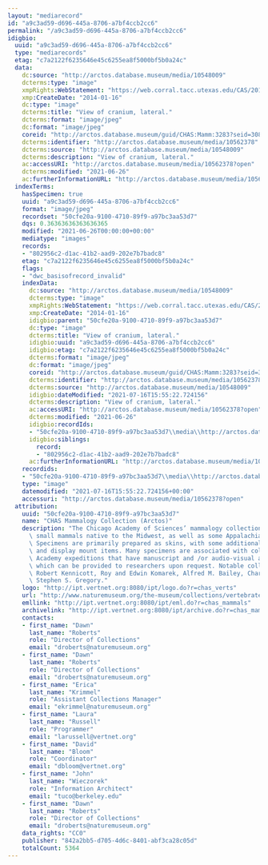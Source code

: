 ```yaml
---
layout: "mediarecord"
id: "a9c3ad59-d696-445a-8706-a7bf4ccb2cc6"
permalink: "/a9c3ad59-d696-445a-8706-a7bf4ccb2cc6"
idigbio:
  uuid: "a9c3ad59-d696-445a-8706-a7bf4ccb2cc6"
  type: "mediarecords"
  etag: "c7a2122f6235646e45c6255ea8f5000bf5b0a24c"
  data:
    dc:source: "http://arctos.database.museum/media/10548009"
    dcterms:type: "image"
    xmpRights:WebStatement: "https://web.corral.tacc.utexas.edu/CAS/20161217-02/jpg/chas_mamm_3283.8.jpg"
    xmp:CreateDate: "2014-01-16"
    dc:type: "image"
    dcterms:title: "View of cranium, lateral."
    dcterms:format: "image/jpeg"
    dc:format: "image/jpeg"
    coreid: "http://arctos.database.museum/guid/CHAS:Mamm:3283?seid=3088367"
    dcterms:identifier: "http://arctos.database.museum/media/10562378"
    dcterms:source: "http://arctos.database.museum/media/10548009"
    dcterms:description: "View of cranium, lateral."
    ac:accessURI: "http://arctos.database.museum/media/10562378?open"
    dcterms:modified: "2021-06-26"
    ac:furtherInformationURL: "http://arctos.database.museum/media/10562378"
  indexTerms:
    hasSpecimen: true
    uuid: "a9c3ad59-d696-445a-8706-a7bf4ccb2cc6"
    format: "image/jpeg"
    recordset: "50cfe20a-9100-4710-89f9-a97bc3aa53d7"
    dqs: 0.36363636363636365
    modified: "2021-06-26T00:00:00+00:00"
    mediatype: "images"
    records:
    - "802956c2-d1ac-41b2-aad9-202e7b7badc8"
    etag: "c7a2122f6235646e45c6255ea8f5000bf5b0a24c"
    flags:
    - "dwc_basisofrecord_invalid"
    indexData:
      dc:source: "http://arctos.database.museum/media/10548009"
      dcterms:type: "image"
      xmpRights:WebStatement: "https://web.corral.tacc.utexas.edu/CAS/20161217-02/jpg/chas_mamm_3283.8.jpg"
      xmp:CreateDate: "2014-01-16"
      idigbio:parent: "50cfe20a-9100-4710-89f9-a97bc3aa53d7"
      dc:type: "image"
      dcterms:title: "View of cranium, lateral."
      idigbio:uuid: "a9c3ad59-d696-445a-8706-a7bf4ccb2cc6"
      idigbio:etag: "c7a2122f6235646e45c6255ea8f5000bf5b0a24c"
      dcterms:format: "image/jpeg"
      dc:format: "image/jpeg"
      coreid: "http://arctos.database.museum/guid/CHAS:Mamm:3283?seid=3088367"
      dcterms:identifier: "http://arctos.database.museum/media/10562378"
      dcterms:source: "http://arctos.database.museum/media/10548009"
      idigbio:dateModified: "2021-07-16T15:55:22.724156"
      dcterms:description: "View of cranium, lateral."
      ac:accessURI: "http://arctos.database.museum/media/10562378?open"
      dcterms:modified: "2021-06-26"
      idigbio:recordIds:
      - "50cfe20a-9100-4710-89f9-a97bc3aa53d7\\media\\http://arctos.database.museum/media/10562378"
      idigbio:siblings:
        record:
        - "802956c2-d1ac-41b2-aad9-202e7b7badc8"
      ac:furtherInformationURL: "http://arctos.database.museum/media/10562378"
    recordids:
    - "50cfe20a-9100-4710-89f9-a97bc3aa53d7\\media\\http://arctos.database.museum/media/10562378"
    type: "image"
    datemodified: "2021-07-16T15:55:22.724156+00:00"
    accessuri: "http://arctos.database.museum/media/10562378?open"
  attribution:
    uuid: "50cfe20a-9100-4710-89f9-a97bc3aa53d7"
    name: "CHAS Mammalogy Collection (Arctos)"
    description: "The Chicago Academy of Sciences’ mammalogy collection contains mostly\
      \ small mammals native to the Midwest, as well as some Appalachian species.\
      \ Specimens are primarily prepared as skins, with some additional osteological\
      \ and display mount items. Many specimens are associated with collectors or\
      \ Academy expeditions that have manuscript and /or audio-visual archival material,\
      \ which can be provided to researchers upon request. Notable collectors include\
      \ Robert Kennicott, Roy and Edwin Komarek, Alfred M. Bailey, Charles D. Brower,\
      \ Stephen S. Gregory."
    logo: "http://ipt.vertnet.org:8080/ipt/logo.do?r=chas_verts"
    url: "http://www.naturemuseum.org/the-museum/collections/vertebrates"
    emllink: "http://ipt.vertnet.org:8080/ipt/eml.do?r=chas_mammals"
    archivelink: "http://ipt.vertnet.org:8080/ipt/archive.do?r=chas_mammals"
    contacts:
    - first_name: "Dawn"
      last_name: "Roberts"
      role: "Director of Collections"
      email: "droberts@naturemuseum.org"
    - first_name: "Dawn"
      last_name: "Roberts"
      role: "Director of Collections"
      email: "droberts@naturemuseum.org"
    - first_name: "Erica"
      last_name: "Krimmel"
      role: "Assistant Collections Manager"
      email: "ekrimmel@naturemuseum.org"
    - first_name: "Laura"
      last_name: "Russell"
      role: "Programmer"
      email: "larussell@vertnet.org"
    - first_name: "David"
      last_name: "Bloom"
      role: "Coordinator"
      email: "dbloom@vertnet.org"
    - first_name: "John"
      last_name: "Wieczorek"
      role: "Information Architect"
      email: "tuco@berkeley.edu"
    - first_name: "Dawn"
      last_name: "Roberts"
      role: "Director of Collections"
      email: "droberts@naturemuseum.org"
    data_rights: "CC0"
    publisher: "842a2bb5-d705-4d6c-8401-abf3ca28c05d"
    totalCount: 5364
---
```


